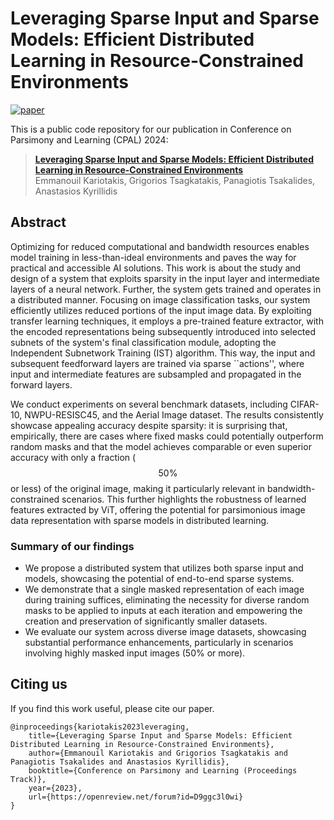 # Leveraging Sparse Input and Sparse Models: Efficient Distributed Learning in Resource-Constrained Environments

[![paper](https://img.shields.io/badge/Paper-OpenReview.net-red)](https://openreview.net/forum?id=D9ggc3l0wi)
&nbsp;

This is a public code repository for our publication in Conference on Parsimony and Learning (CPAL) 2024:
> [**Leveraging Sparse Input and Sparse Models: Efficient Distributed Learning in Resource-Constrained Environments**](https://openreview.net/forum?id=D9ggc3l0wi)<br>
> Emmanouil Kariotakis, Grigorios Tsagkatakis, Panagiotis Tsakalides, Anastasios Kyrillidis <br>

## Abstract
Optimizing for reduced computational and bandwidth resources enables model training in less-than-ideal environments and paves the way for practical and accessible AI solutions. This work is about the study and design of a system that exploits sparsity in the input layer and intermediate layers of a neural network. Further, the system gets trained and operates in a distributed manner. Focusing on image classification tasks, our system efficiently utilizes reduced portions of the input image data. By exploiting transfer learning techniques, it employs a pre-trained feature extractor, with the encoded representations being subsequently introduced into selected subnets of the system's final classification module, adopting the Independent Subnetwork Training (IST) algorithm. This way, the input and subsequent feedforward layers are trained via sparse ``actions'', where input and intermediate features are subsampled and propagated in the forward layers. 

We conduct experiments on several benchmark datasets, including CIFAR-$10$, NWPU-RESISC$45$, and the Aerial Image dataset. The results consistently showcase appealing accuracy despite sparsity: it is surprising that, empirically, there are cases where fixed masks could potentially outperform random masks and that the model achieves comparable or even superior accuracy with only a fraction ($$50\%$$ or less) of the original image, making it particularly relevant in bandwidth-constrained scenarios. This further highlights the robustness of learned features extracted by ViT, offering the potential for parsimonious image data representation with sparse models in distributed learning. 

### Summary of our findings
- We propose a distributed system that utilizes both sparse input and models, showcasing the potential of end-to-end sparse systems.
- We demonstrate that a single masked representation of each image during training suffices, eliminating the necessity for diverse random masks to be applied to inputs at each iteration and empowering the creation and preservation of significantly smaller datasets.
- We evaluate our system across diverse image datasets, showcasing substantial performance enhancements, particularly in scenarios involving highly masked input images ($50\%$ or more).

## Citing us
If you find this work useful, please cite our paper.
```
@inproceedings{kariotakis2023leveraging,
    title={Leveraging Sparse Input and Sparse Models: Efficient Distributed Learning in Resource-Constrained Environments},
    author={Emmanouil Kariotakis and Grigorios Tsagkatakis and Panagiotis Tsakalides and Anastasios Kyrillidis},
    booktitle={Conference on Parsimony and Learning (Proceedings Track)},
    year={2023},
    url={https://openreview.net/forum?id=D9ggc3l0wi}
}
```